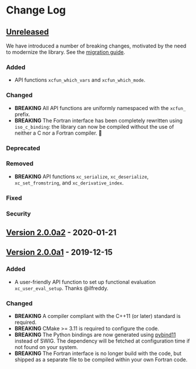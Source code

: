 # Change Log

## [Unreleased]

We have introduced a number of breaking changes, motivated by the need to
modernize the library. See the [migration guide](docs/migration.rst).

### Added

- API functions `xcfun_which_vars` and `xcfun_which_mode`.

### Changed

- **BREAKING** All API functions are uniformly namespaced with the `xcfun_` prefix.
- **BREAKING** The Fortran interface has been completely rewritten using
  `iso_c_binding`: the library can now be compiled without the use of neither a
  C nor a Fortran compiler. :confetti_ball:

### Deprecated

### Removed

- **BREAKING** API functions `xc_serialize`, `xc_deserialize`, `xc_set_fromstring`, and `xc_derivative_index`.

### Fixed

### Security

## [Version 2.0.0a2] - 2020-01-21

## [Version 2.0.0a1] - 2019-12-15

### Added

- A user-friendly API function to set up functional evaluation `xc_user_eval_setup`. Thanks @ilfreddy.

### Changed

- **BREAKING** A compiler compliant with the C++11 (or later) standard is required.
- **BREAKING** CMake >= 3.11 is required to configure the code. 
- **BREAKING** The Python bindings are now generated using [pybind11] instead of
  SWIG. The dependency will be fetched at configuration time if not found on
  your system.
- **BREAKING** The Fortran interface is no longer build with the code, but
  shipped as a separate file to be compiled within your own Fortran code.

[Unreleased]: https://github.com/dftlibs/xcfun/compare/v2.0.0a2...HEAD
[Version 2.0.0a2]: https://github.com/dftlibs/xcfun/compare/v2.0.0a1...v2.0.0a2
[Version 2.0.0a1]: https://github.com/dftlibs/xcfun/releases/tag/v2.0.0a1

[GitHub]: https://github.com/dftlibs/xcfun
[pybind11]: https://pybind11.readthedocs.io
